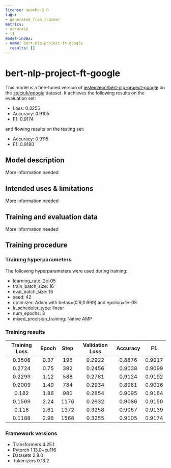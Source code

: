 ```yaml
---
license: apache-2.0
tags:
- generated_from_trainer
metrics:
- accuracy
- f1
model-index:
- name: bert-nlp-project-ft-google
  results: []
---
```


<!-- This model card has been generated automatically according to the information the Trainer had access to. You
should probably proofread and complete it, then remove this comment. -->

# bert-nlp-project-ft-google

This model is a fine-tuned version of [jestemleon/bert-nlp-project-google](https://huggingface.co/jestemleon/bert-nlp-project-google) on the [steciuk/google](https://huggingface.co/datasets/steciuk/google) dataset.
It achieves the following results on the evaluation set:
- Loss: 0.3255
- Accuracy: 0.9105
- F1: 0.9174

and flowing results on the testing set:
- Accuracy: 0.9115
- F1: 0.9180

## Model description

More information needed

## Intended uses & limitations

More information needed

## Training and evaluation data

More information needed

## Training procedure

### Training hyperparameters

The following hyperparameters were used during training:
- learning_rate: 2e-05
- train_batch_size: 16
- eval_batch_size: 16
- seed: 42
- optimizer: Adam with betas=(0.9,0.999) and epsilon=1e-08
- lr_scheduler_type: linear
- num_epochs: 3
- mixed_precision_training: Native AMP

### Training results

| Training Loss | Epoch | Step | Validation Loss | Accuracy | F1     |
|:-------------:|:-----:|:----:|:---------------:|:--------:|:------:|
| 0.3506        | 0.37  | 196  | 0.2922          | 0.8876   | 0.9017 |
| 0.2724        | 0.75  | 392  | 0.2456          | 0.9038   | 0.9099 |
| 0.2299        | 1.12  | 588  | 0.2781          | 0.9124   | 0.9192 |
| 0.2009        | 1.49  | 784  | 0.2934          | 0.8981   | 0.9016 |
| 0.182         | 1.86  | 980  | 0.2854          | 0.9095   | 0.9164 |
| 0.1569        | 2.24  | 1176 | 0.2932          | 0.9086   | 0.9150 |
| 0.118         | 2.61  | 1372 | 0.3258          | 0.9067   | 0.9139 |
| 0.1188        | 2.98  | 1568 | 0.3255          | 0.9105   | 0.9174 |


### Framework versions

- Transformers 4.25.1
- Pytorch 1.13.0+cu116
- Datasets 2.8.0
- Tokenizers 0.13.2
